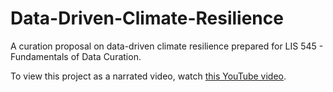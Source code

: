 # Data-Driven-Climate-Resilience
A curation proposal on data-driven climate resilience prepared for LIS 545 - Fundamentals of Data Curation. 

To view this project as a narrated video, watch [this YouTube video](https://www.youtube.com/watch?reload=9&v=zymxj53aXDQ&feature=youtu.be). 
